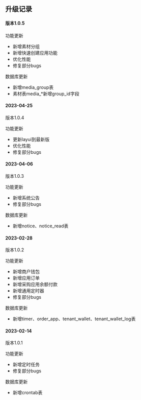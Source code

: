 ## 升级记录

#### 版本1.0.5

功能更新
* 新增素材分组
* 新增快速创建应用功能
* 优化性能
* 修复部分bugs

数据库更新
* 新增media_group表
* 素材表media_*新增group_id字段

#### 2023-04-25
版本1.0.4

功能更新
* 更新layui到最新版
* 优化性能
* 修复部分bugs

#### 2023-04-06
版本1.0.3

功能更新
* 新增系统公告
* 修复部分bugs

数据库更新
* 新增notice、notice_read表

#### 2023-02-28
版本1.0.2

功能更新
* 新增商户钱包
* 新增应用订单
* 新增采购应用余额付款
* 新增通用定时器
* 修复部分bugs

数据库更新
* 新增timer、order_app、tenant_wallet、tenant_wallet_log表

#### 2023-02-14
版本1.0.1

功能更新
* 新增定时任务
* 修复部分bugs

数据库更新
* 新增crontab表